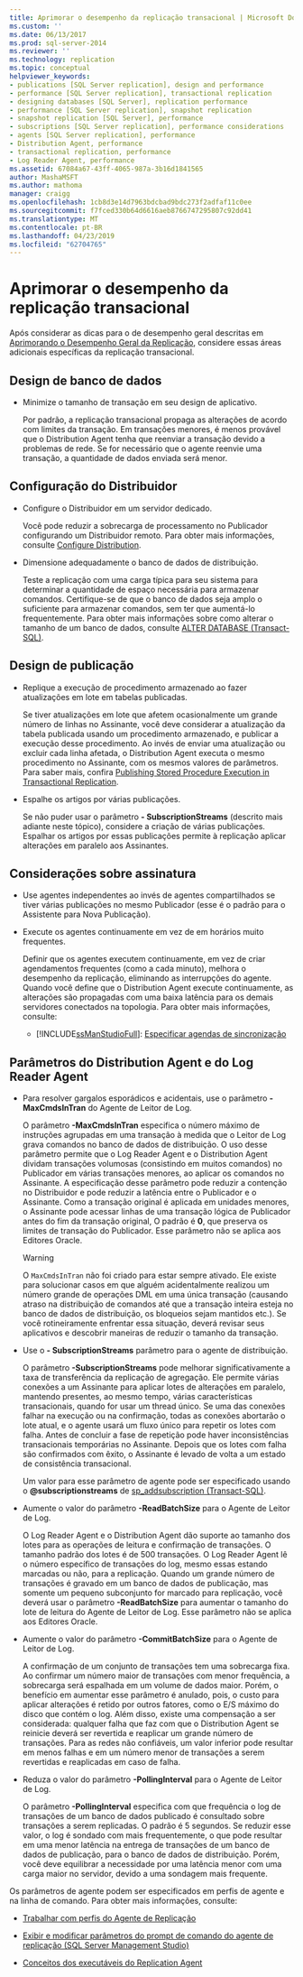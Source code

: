 ```yaml
---
title: Aprimorar o desempenho da replicação transacional | Microsoft Docs
ms.custom: ''
ms.date: 06/13/2017
ms.prod: sql-server-2014
ms.reviewer: ''
ms.technology: replication
ms.topic: conceptual
helpviewer_keywords:
- publications [SQL Server replication], design and performance
- performance [SQL Server replication], transactional replication
- designing databases [SQL Server], replication performance
- performance [SQL Server replication], snapshot replication
- snapshot replication [SQL Server], performance
- subscriptions [SQL Server replication], performance considerations
- agents [SQL Server replication], performance
- Distribution Agent, performance
- transactional replication, performance
- Log Reader Agent, performance
ms.assetid: 67084a67-43ff-4065-987a-3b16d1841565
author: MashaMSFT
ms.author: mathoma
manager: craigg
ms.openlocfilehash: 1cb8d3e14d7963bdcbad9bdc273f2adfaf11c0ee
ms.sourcegitcommit: f7fced330b64d6616aeb8766747295807c92dd41
ms.translationtype: MT
ms.contentlocale: pt-BR
ms.lasthandoff: 04/23/2019
ms.locfileid: "62704765"
---
```

# <a name="enhance-transactional-replication-performance"></a>Aprimorar o desempenho da replicação transacional
  Após considerar as dicas para o de desempenho geral descritas em [Aprimorando o Desempenho Geral da Replicação](enhance-general-replication-performance.md), considere essas áreas adicionais específicas da replicação transacional.  
  
## <a name="database-design"></a>Design de banco de dados  
  
-   Minimize o tamanho de transação em seu design de aplicativo.  
  
     Por padrão, a replicação transacional propaga as alterações de acordo com limites da transação. Em transações menores, é menos provável que o Distribution Agent tenha que reenviar a transação devido a problemas de rede. Se for necessário que o agente reenvie uma transação, a quantidade de dados enviada será menor.  
  
## <a name="distributor-configuration"></a>Configuração do Distribuidor  
  
-   Configure o Distribuidor em um servidor dedicado.  
  
     Você pode reduzir a sobrecarga de processamento no Publicador configurando um Distribuidor remoto. Para obter mais informações, consulte [Configure Distribution](../configure-distribution.md).  
  
-   Dimensione adequadamente o banco de dados de distribuição.  
  
     Teste a replicação com uma carga típica para seu sistema para determinar a quantidade de espaço necessária para armazenar comandos. Certifique-se de que o banco de dados seja amplo o suficiente para armazenar comandos, sem ter que aumentá-lo frequentemente. Para obter mais informações sobre como alterar o tamanho de um banco de dados, consulte [ALTER DATABASE &#40;Transact-SQL&#41;](/sql/t-sql/statements/alter-database-transact-sql).  
  
## <a name="publication-design"></a>Design de publicação  
  
-   Replique a execução de procedimento armazenado ao fazer atualizações em lote em tabelas publicadas.  
  
     Se tiver atualizações em lote que afetem ocasionalmente um grande número de linhas no Assinante, você deve considerar a atualização da tabela publicada usando um procedimento armazenado, e publicar a execução desse procedimento. Ao invés de enviar uma atualização ou excluir cada linha afetada, o Distribution Agent executa o mesmo procedimento no Assinante, com os mesmos valores de parâmetros. Para saber mais, confira [Publishing Stored Procedure Execution in Transactional Replication](../transactional/publishing-stored-procedure-execution-in-transactional-replication.md).  
  
-   Espalhe os artigos por várias publicações.  
  
     Se não puder usar o parâmetro **- SubscriptionStreams** (descrito mais adiante neste tópico), considere a criação de várias publicações. Espalhar os artigos por essas publicações permite à replicação aplicar alterações em paralelo aos Assinantes.  
  
## <a name="subscription-considerations"></a>Considerações sobre assinatura  
  
-   Use agentes independentes ao invés de agentes compartilhados se tiver várias publicações no mesmo Publicador (esse é o padrão para o Assistente para Nova Publicação).  
  
-   Execute os agentes continuamente em vez de em horários muito frequentes.  
  
     Definir que os agentes executem continuamente, em vez de criar agendamentos frequentes (como a cada minuto), melhora o desempenho da replicação, eliminando as interrupções do agente. Quando você define que o Distribution Agent execute continuamente, as alterações são propagadas com uma baixa latência para os demais servidores conectados na topologia. Para obter mais informações, consulte:  
  
    -   [!INCLUDE[ssManStudioFull](../../../includes/ssmanstudiofull-md.md)]: [Especificar agendas de sincronização](../specify-synchronization-schedules.md)  
  
## <a name="distribution-agent-and-log-reader-agent-parameters"></a>Parâmetros do Distribution Agent e do Log Reader Agent  
  
-   Para resolver gargalos esporádicos e acidentais, use o parâmetro **-MaxCmdsInTran** do Agente de Leitor de Log.  
  
     O parâmetro **-MaxCmdsInTran** especifica o número máximo de instruções agrupadas em uma transação à medida que o Leitor de Log grava comandos no banco de dados de distribuição. O uso desse parâmetro permite que o Log Reader Agent e o Distribution Agent dividam transações volumosas (consistindo em muitos comandos) no Publicador em várias transações menores, ao aplicar os comandos no Assinante. A especificação desse parâmetro pode reduzir a contenção no Distribuidor e pode reduzir a latência entre o Publicador e o Assinante. Como a transação original é aplicada em unidades menores, o Assinante pode acessar linhas de uma transação lógica de Publicador antes do fim da transação original, O padrão é **0**, que preserva os limites de transação do Publicador. Esse parâmetro não se aplica aos Editores Oracle.  
  
    > [!WARNING]  
    >  O `MaxCmdsInTran` não foi criado para estar sempre ativado. Ele existe para solucionar casos em que alguém acidentalmente realizou um número grande de operações DML em uma única transação (causando atraso na distribuição de comandos até que a transação inteira esteja no banco de dados de distribuição, os bloqueios sejam mantidos etc.). Se você rotineiramente enfrentar essa situação, deverá revisar seus aplicativos e descobrir maneiras de reduzir o tamanho da transação.  
  
-   Use o **- SubscriptionStreams** parâmetro para o agente de distribuição.  
  
     O parâmetro **-SubscriptionStreams** pode melhorar significativamente a taxa de transferência da replicação de agregação. Ele permite várias conexões a um Assinante para aplicar lotes de alterações em paralelo, mantendo presentes, ao mesmo tempo, várias características transacionais, quando for usar um thread único. Se uma das conexões falhar na execução ou na confirmação, todas as conexões abortarão o lote atual, e o agente usará um fluxo único para repetir os lotes com falha. Antes de concluir a fase de repetição pode haver inconsistências transacionais temporárias no Assinante. Depois que os lotes com falha são confirmados com êxito, o Assinante é levado de volta a um estado de consistência transacional.  
  
     Um valor para esse parâmetro de agente pode ser especificado usando o **@subscriptionstreams** de [sp_addsubscription &#40;Transact-SQL&#41;](/sql/relational-databases/system-stored-procedures/sp-addsubscription-transact-sql).  
  
-   Aumente o valor do parâmetro **-ReadBatchSize** para o Agente de Leitor de Log.  
  
     O Log Reader Agent e o Distribution Agent dão suporte ao tamanho dos lotes para as operações de leitura e confirmação de transações. O tamanho padrão dos lotes é de 500 transações. O Log Reader Agent lê o número específico de transações do log, mesmo essas estando marcadas ou não, para a replicação. Quando um grande número de transações é gravado em um banco de dados de publicação, mas somente um pequeno subconjunto for marcado para replicação, você deverá usar o parâmetro **-ReadBatchSize** para aumentar o tamanho do lote de leitura do Agente de Leitor de Log. Esse parâmetro não se aplica aos Editores Oracle.  
  
-   Aumente o valor do parâmetro **-CommitBatchSize** para o Agente de Leitor de Log.  
  
     A confirmação de um conjunto de transações tem uma sobrecarga fixa. Ao confirmar um número maior de transações com menor frequência, a sobrecarga será espalhada em um volume de dados maior. Porém, o benefício em aumentar esse parâmetro é anulado, pois, o custo para aplicar alterações é retido por outros fatores, como o E/S máximo do disco que contém o log. Além disso, existe uma compensação a ser considerada: qualquer falha que faz com que o Distribution Agent se reinicie deverá ser revertida e reaplicar um grande número de transações. Para as redes não confiáveis, um valor inferior pode resultar em menos falhas e em um número menor de transações a serem revertidas e reaplicadas em caso de falha.  
  
-   Reduza o valor do parâmetro **-PollingInterval** para o Agente de Leitor de Log.  
  
     O parâmetro **-PollingInterval** especifica com que frequência o log de transações de um banco de dados publicado é consultado sobre transações a serem replicadas. O padrão é 5 segundos. Se reduzir esse valor, o log é sondado com mais frequentemente, o que pode resultar em uma menor latência na entrega de transações de um banco de dados de publicação, para o banco de dados de distribuição. Porém, você deve equilibrar a necessidade por uma latência menor com uma carga maior no servidor, devido a uma sondagem mais frequente.  
  
 Os parâmetros de agente podem ser especificados em perfis de agente e na linha de comando. Para obter mais informações, consulte:  
  
-   [Trabalhar com perfis do Agente de Replicação](../agents/replication-agent-profiles.md)  
  
-   [Exibir e modificar parâmetros do prompt de comando do agente de replicação &#40;SQL Server Management Studio&#41;](../agents/view-and-modify-replication-agent-command-prompt-parameters.md)  
  
-   [Conceitos dos executáveis do Replication Agent](../concepts/replication-agent-executables-concepts.md)  
  
  
